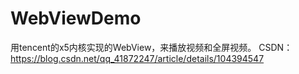 # WebViewDemo

用tencent的x5内核实现的WebView，来播放视频和全屏视频。
CSDN：https://blog.csdn.net/qq_41872247/article/details/104394547
